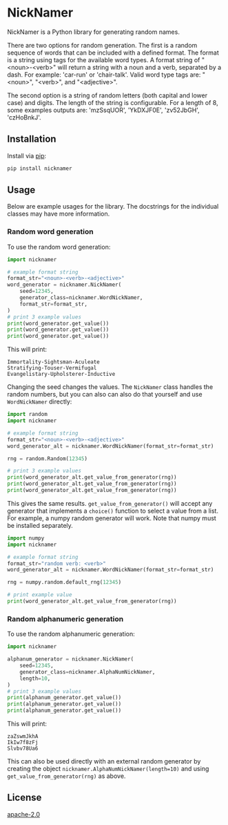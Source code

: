 # NickNamer

NickNamer is a Python library for generating random names.

There are two options for random generation. The first is a random sequence of
words that can be included with a defined format. The format is a string using
tags for the available word types. A format string of "\<noun\>-\<verb\>" will
return a string with a noun and a verb, separated by a dash. For example:
'car-run' or 'chair-talk'. Valid word type tags are: "\<noun\>", "\<verb\>", and
"\<adjective\>".

The second option is a string of random letters (both capital and lower case)
and digits. The length of the string is configurable. For a length of 8, some
examples outputs are: 'mzSsqUOR', 'YkDXJF0E', 'zv52JbGH', 'czHoBnkJ'.


## Installation

Install via [pip](https://pip.pypa.io/en/stable/):

```bash
pip install nicknamer
```

## Usage

Below are example usages for the library. The docstrings for the individual
classes may have more information.

### Random word generation
To use the random word generation:

```python
import nicknamer

# example format string
format_str="<noun>-<verb>-<adjective>"
word_generator = nicknamer.NickNamer(
    seed=12345,
    generator_class=nicknamer.WordNickNamer,
    format_str=format_str,
)
# print 3 example values
print(word_generator.get_value())
print(word_generator.get_value())
print(word_generator.get_value())
```

This will print:
```
Immortality-Sightsman-Aculeate
Stratifying-Touser-Vermifugal
Evangelistary-Upholsterer-Inductive
```

Changing the seed changes the values.
The `NickNamer` class handles the random numbers, but you can also can also
do that yourself and use `WordNickNamer` directly:

```python
import random
import nicknamer

# example format string
format_str="<noun>-<verb>-<adjective>"
word_generator_alt = nicknamer.WordNickNamer(format_str=format_str)

rng = random.Random(12345)

# print 3 example values
print(word_generator_alt.get_value_from_generator(rng))
print(word_generator_alt.get_value_from_generator(rng))
print(word_generator_alt.get_value_from_generator(rng))
```

This gives the same results. `get_value_from_generator()` will accept any
generator that implements a `choice()` function to select a value from a
list. For example, a numpy random generator will work. Note that numpy
must be installed separately.

```python
import numpy
import nicknamer

# example format string
format_str="random verb: <verb>"
word_generator_alt = nicknamer.WordNickNamer(format_str=format_str)

rng = numpy.random.default_rng(12345)

# print example value
print(word_generator_alt.get_value_from_generator(rng))
```

### Random alphanumeric generation

To use the random alphanumeric generation:

```python
import nicknamer

alphanum_generator = nicknamer.NickNamer(
    seed=12345,
    generator_class=nicknamer.AlphaNumNickNamer,
    length=10,
)
# print 3 example values
print(alphanum_generator.get_value())
print(alphanum_generator.get_value())
print(alphanum_generator.get_value())
```

This will print:
```
zaZswmJkhA
IkIw7f8zFj
Slvbv78Ua6
```

This can also be used directly with an external random generator by creating
the object `nicknamer.AlphaNumNickNamer(length=10)` and using
`get_value_from_generator(rng)` as above.

## License

[apache-2.0](https://choosealicense.com/licenses/apache-2.0/)
